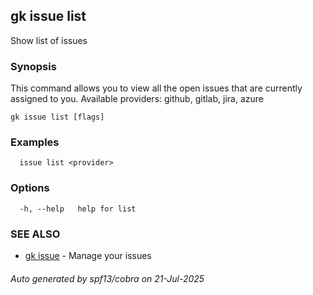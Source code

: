 ## gk issue list

Show list of issues

### Synopsis


  This command allows you to view all the open issues that are currently assigned to you. Available providers: github, gitlab, jira, azure


```
gk issue list [flags]
```

### Examples

```
  issue list <provider>
```

### Options

```
  -h, --help   help for list
```

### SEE ALSO

* [gk issue](gk_issue.md)	 - Manage your issues

###### Auto generated by spf13/cobra on 21-Jul-2025
